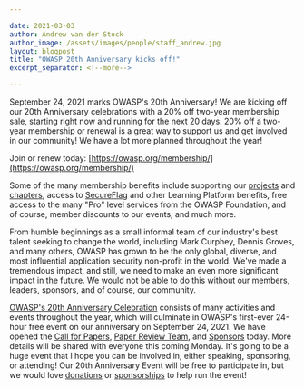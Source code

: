 ```yaml
---

date: 2021-03-03
author: Andrew van der Stock
author_image: /assets/images/people/staff_andrew.jpg
layout: blogpost
title: "OWASP 20th Anniversary kicks off!"
excerpt_separator: <!--more-->

---
```


September 24, 2021 marks OWASP's 20th Anniversary! We are kicking off our 20th Anniversary celebrations with a 20% off two-year membership sale, starting right now and running for the next 20 days. 20% off a two-year membership or renewal is a great way to support us and get involved in our community! We have a lot more planned throughout the year!

Join or renew today: [https://owasp.org/membership/](https://owasp.org/membership/)

<!--more-->

Some of the many membership benefits include supporting our [projects](https://owasp.org/projects/) and [chapters](https://owasp.org/chapters/), access to [SecureFlag](https://secureflag.owasp.org/) and other Learning Platform benefits, free access to the many "Pro" level services from the OWASP Foundation, and of course, member discounts to our events, and much more.

From humble beginnings as a small informal team of our industry's best talent seeking to change the world, including Mark Curphey, Dennis Groves, and many others, OWASP has grown to be the only global, diverse, and most influential application security non-profit in the world. We've made a tremendous impact, and still, we need to make an even more significant impact in the future. We would not be able to do this without our members, leaders, sponsors, and of course, our community.

[OWASP's 20th Anniversary Celebration](https://20thanniversary.owasp.org/) consists of many activities and events throughout the year, which will culminate in OWASP's first-ever 24-hour free event on our anniversary on September 24, 2021. We have opened the [Call for Papers](https://owasp.submittable.com/submit/189297/owasps-20th-anniversary-call-for-speakers), [Paper Review Team](https://owasp.submittable.com/submit/188746/call-for-program-review-team-for-2021-owasps-20th-anniversary-2021-owasp-vir), and [Sponsors](https://20thanniversary.owasp.org/sponsors/) today. More details will be shared with everyone this coming Monday. It's going to be a huge event that I hope you can be involved in, either speaking, sponsoring, or attending! Our 20th Anniversary Event will be free to participate in, but we would love [donations](https://owasp.org/donate/) or [sponsorships](https://20thanniversary.owasp.org/sponsors/) to help run the event!
